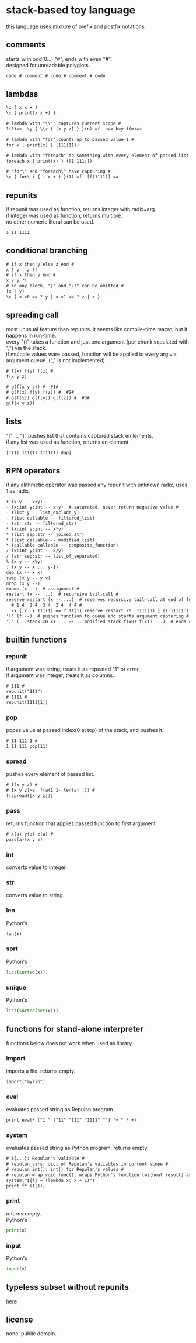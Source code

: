 # stack-based toy language

this language uses mixture of prefix and postfix notations.  

## comments

starts with odd(0...) "#", ends with even "#".  
designed for unreadable polyglots.

``` txt
code # comment # code # comment # code
```

## lambdas

``` txt
\x { x x + }
\x { print(x x +) }

# lambda with "\\"" captures current scope #
1(1)=x  \y { \\z { [x y z] } }(n) =f  a=x b=y f(m)=z

# lambda with "for" counts up to passed value-1 #
for x { print(x) } (111(11))

# lambda with "foreach" do something with every element of passed list #
foreach x { print(x) } ([1 111:])

# "for\" and "foreach\" have capturing #
\x { for\ i { i x + } }(1) =f  [f(1111)] =a
```

## repunits

if repunit was used as function, returns integer with radix=arg.  
if integer was used as function, returns multiple.  
no other numeric literal can be used.  

``` txt
1 11 1111
```

## conditional branching

``` txt
# if x then y else z end #
x ? y | z ?!
# if x then y end #
x ? y ?!
# in any block, "|" and "?!" can be omitted #
[x ? y]
\x { x x0 == ? y | x x1 == ? z | x }
```

## spreading call

most unusual feature than repunits. it seems like compile-time macro, but it happens in run-time.  
every "()" takes a function and just one argument (per chunk sepalated with ",") via the stack.  
if multiple values ware passed, function will be applied to every arg via argument queue. ("," is not implemented)

``` txt
# f(x) f(y) f(z) #
f(x y z)

# g(f(x y z)) #  #1#
# g(f(x) f(y) f(z)) #  #2#
# g(f(x)) g(f(y)) g(f(z)) #  #3#
g(f(x y z))
```

## lists

"[" ... "]" pushes list that contains captured stack emlements.  
if any list was used as function, returns an element.  

``` txt
[1(1) 111(1) 1111(1) dup]
```

## RPN operators

if any alithmetic operator was passed any repunit with unknown radix, uses 1 as radix.

``` txt
+ (x y -- x+y)
- (x:int y:int -- x-y)  # saturated. never return negative value #
- (list y -- list_exclude_y)
- (list callable -- filtered_list)
- (str str -- filtered_str)
* (x:int y:int -- x*y)
* (list sep:str -- joined_str)
* (list callable -- modified_list)
* (callable callable -- composite_function)
/ (x:int y:int -- x/y)
/ (str sep:str -- list_of_separated)
% (x y -- x%y)
: (x y -- x ... y-1)
dup (x -- x x)
swap (x y -- y x)
drop (x y --)
=name (x --)  # assignment #
restart (x -- ...)  # recursive tail-call #
reserve_restart (x -- ...)  # reserves recursive tail-call at end of function #
  # 1 4  2 4  3 4  2 4  4 4 #
  \x { x  x 111(1) == ? 11(1) reserve_restart ?!  1111(1) } (1 11111:)
'(' (f --)  # pushes function to queue and starts argument capturing # 
')' (...stack x0 x1 ... -- ...modified_stack f(x0) f(x1) ...)  # ends capturing and calls function # 
```

## builtin functions

### repunit

if argument was string, treats it as repeated "1" or error.  
if argument was integer, treats it as columns.

``` txt
# 111 #
repunit("111")
# 1111 #
repunit(1111(1))
```

### pop

popes value at passed index(0 at top) of the stack, and pushes it.

``` txt
# 11 111 1 #
1 11 111 pop(11)
```

### spread

pushes every element of passed list.

``` txt
# f(x y z) #
# [x y z]=a  f(a(1 1- len(a) :)) #
f(spread([x y z]))
```

### pass

returns function that applies passed function to first argument.

``` txt
# x(a) y(a) z(a) #
pass(a)(x y z)
```

### int

converts value to integer.

### str

converts value to string.

### len

Python's

``` py
len(x)
```

### sort

Python's

``` py
list(sorted(x)).
```

### unique

Python's

``` py
list(sorted(set(x)))
```

## functions for stand-alone interpreter

functions below does not work when used as library.

### import

imports a file. returns empty.

``` txt
import("mylib")
```

### eval

evaluates passed string as Repulan program.

``` txt
print eval* ("1 " ["11" "111" "1111" ""] "+ " * +)
```

### system

evaluates passed string as Python program. returns empty.

``` txt
# ${...}: Repulan's valiable #
# repulan_vars: dict of Repulan's valiables in current scope #
# repulan_int(): int() for Repulan's values #
# repulan_wrap_void_func(): wraps Python's function (without result) as Repulan's callable #
system("${f} = (lambda x: x + 1)")
print f* (1(1))
```

### print

returns empty.  
Python's

``` py
print(x)
```

### input

Python's

``` py
input(x)
```

## typeless subset without repunits

[here](./rul0/readme.md)

## license

none. public domain.
